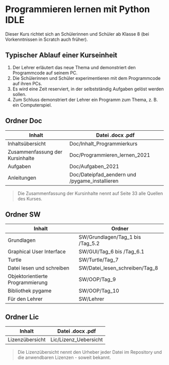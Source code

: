 # Programmieren lernen mit Python IDLE

Dieser Kurs richtet sich an Schülerinnen und Schüler ab Klasse 8 (bei Vorkenntnissen in Scratch auch früher). 

## Typischer Ablauf einer Kurseinheit
1. Der Lehrer erläutert das neue Thema und demonstriert den Programmcode auf seinem PC. 
2. Die Schülerinnen und Schüler experimentieren mit dem Programmcode auf ihren PCs. 
3. Es wird eine Zeit reserviert, in der selbstständig Aufgaben gelöst werden sollen.  
4. Zum Schluss demonstriert der Lehrer ein Programm zum Thema, z. B. ein Computerspiel. 

## Ordner Doc

| Inhalt                            | Datei .docx .pdf                               |
| --------------------------------- | ---------------------------------------------- |
| Inhaltsübersicht 	                | Doc/Inhalt_Programmierkurs                     |
| Zusammenfassung der Kursinhalte   | Doc/Programmieren_lernen_2021                  |
| Aufgaben		                    | Doc/Aufgaben_2021                              |
| Anleitungen                       | Doc/Dateipfad_aendern und /pygame_installieren |

> Die Zusammenfassung der Kursinhalte nennt auf Seite 33 alle Quellen des Kurses.

## Ordner SW

| Inhalt                           | Ordner                           |
| -------------------------------- | -------------------------------- |
| Grundlagen                       | SW/Grundlagen/Tag_1 bis /Tag_5.2 |
| Graphical User Interface         | SW/GUI/Tag_6 bis /Tag_6.1        |
| Turtle                           | SW/Turtle/Tag_7                  |
| Datei lesen und schreiben        | SW/Datei_lesen_schreiben/Tag_8   |
| Objektorientierte Programmierung | SW/OOP/Tag_9                     |
| Bibliothek pygame                | SW/OOP/Tag_10                    | 
| Für den Lehrer                   | SW/Lehrer                        |

## Ordner Lic

| Inhalt          | Datei .docx .pdf      |
| --------------- | --------------------- |
| Lizenzübersicht |	Lic/Lizenz_Uebersicht |

> Die Lizenzübersicht nennt den Urheber jeder Datei im Repository und die anwendbaren Lizenzen - soweit bekannt. 

